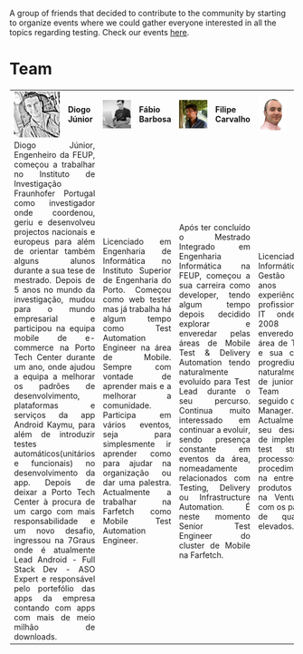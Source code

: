 
A group of friends that decided to contribute to the community by starting to organize events where we could gather everyone interested in all the topics regarding testing. 
Check our events <a href="https://portotestersmeetup.eventbrite.com" target="_blank">here</a>.

# Team

<table width="700px" height="100%" style="border: 1px solid transparent">

<tr>

<td>
<img src="images/organization/diogo_junior.jpg" style="min-width:50px;" align="left"/>
</td>
<td>
<b>Diogo Júnior</b>
</td>

<td>
<img src="images/organization/fabio_barbosa.jpg" style="min-width:50px;" align="left"/>
</td>
<td>
<b>Fábio Barbosa</b>
</td>

<td>
<img src="images/organization/filipe_carvalho.jpg" style="min-width:50px;" align="left"/>
</td>
<td>
<b>Filipe Carvalho</b>
</td>

<td>
<img src="images/organization/nuno_matos.png" style="min-width:50px;" align="left"/>
</td>
<td>
<b>Nuno Matos</b>
</td>

</tr>

<tr>

<td colspan="2" style="text-align: justify; text-justify: inter-word;">
Diogo Júnior, Engenheiro da FEUP, começou a trabalhar no Instituto de Investigação Fraunhofer Portugal como investigador onde coordenou, geriu e desenvolveu projectos nacionais e europeus para além de orientar também alguns alunos durante a sua tese de mestrado.
Depois de 5 anos no mundo da investigação, mudou para o mundo empresarial e participou na equipa mobile de e-commerce na Porto Tech Center durante um ano, onde ajudou a equipa a melhorar os padrões de desenvolvimento, plataformas e serviços da app Android Kaymu, para além de introduzir testes automáticos(unitários e funcionais) no desenvolvimento da app. Depois de deixar a Porto Tech Center à procura de um cargo com mais responsabilidade e um novo desafio, ingressou na 7Graus onde é atualmente Lead Android - Full Stack Dev - ASO Expert e responsável pelo portefólio das apps da empresa contando com apps com mais de meio milhão de downloads.
</td>

<td colspan="2" style="text-align: justify; text-justify: inter-word;">
Licenciado em Engenharia de Informática no Instituto Superior de Engenharia do Porto. Começou como web tester mas já trabalha há algum tempo como Test Automation Engineer na área de Mobile. Sempre com vontade de aprender mais e a melhorar a comunidade. Participa em vários eventos, seja para simplesmente ir aprender como para ajudar na organização ou dar uma palestra. Actualmente a trabalhar na Farfetch como Mobile Test Automation Engineer.
</td>

<td colspan="2" style="text-align: justify; text-justify: inter-word;">
Após ter concluído o Mestrado Integrado em Engenharia Informática na FEUP, começou a sua carreira como developer, tendo algum tempo depois decidido explorar e enveredar pelas áreas de Mobile Test & Delivery Automation tendo naturalmente evoluído para Test Lead durante o seu percurso. Continua muito interessado em continuar a evoluir, sendo presença constante em eventos da área, nomeadamente relacionados com Testing, Delivery ou Infrastructure Automation. É neste momento Senior Test Engineer do cluster de Mobile na Farfetch.
</td>

<td colspan="2" style="text-align: justify; text-justify: inter-word;">
Licenciado em Informática de Gestão e 19 anos de experiência profissional em IT onde em 2008 enveredou na área de Testing e sua carreira progrediu naturalmente de junior a QA Team Lead seguido de Test Manager. Actualmente o seu desafio é de implementar test strategy, processos e procedimentos na entrega de produtos web na VentureOak com os padrões de qualidade elevados.
</td>

</table>
